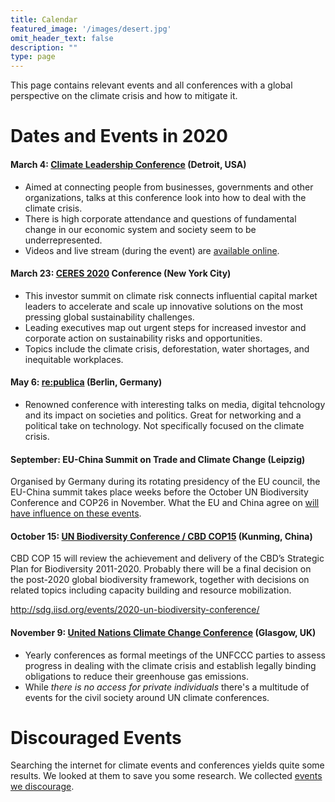 ```yaml
---
title: Calendar
featured_image: '/images/desert.jpg'
omit_header_text: false
description: ""
type: page
---
```


This page contains relevant events and all conferences with a global perspective on the climate crisis and how to mitigate it.

# Dates and Events in 2020

#### March 4: [Climate Leadership Conference](https://climateleadershipconference.org/) (Detroit, USA)
* Aimed at connecting people from businesses, governments and other organizations, talks at this conference look into how to deal with the climate crisis.
* There is high corporate attendance and questions of fundamental change in our economic system and society seem to be underrepresented.
* Videos and live stream (during the event) are [available online](https://www.youtube.com/channel/UCN4N2hXHjScMzyTJOkiV18w/videos).

#### March 23: [CERES 2020](https://events.ceres.org/event/37e45177-b6c5-44eb-bb9f-21e35d779d56) Conference (New York City)
* This investor summit on climate risk connects influential capital market leaders to accelerate and scale up innovative solutions on the most pressing global sustainability challenges.
* Leading executives map out urgent steps for increased investor and corporate action on sustainability risks and opportunities.
* Topics include the climate crisis, deforestation, water shortages, and inequitable workplaces.

#### May 6: [re:publica](https://re-publica.com) (Berlin, Germany)
* Renowned conference with interesting talks on media, digital tehcnology and its impact on societies and politics. Great for networking and a political take on technology. Not specifically focused on the climate crisis.

#### September: EU-China Summit on Trade and Climate Change (Leipzig)
Organised by Germany during its rotating presidency of the EU council, the EU-China summit takes place weeks before the October UN Biodiversity Conference and COP26 in November. What the EU and China agree on [will have influence on these events](https://www.climatechangenews.com/2019/11/11/eu-plots-climate-deal-china/).

#### October 15: [UN Biodiversity Conference / CBD COP15](https://www.cbd.int/cop/) (Kunming, China)
CBD COP 15 will review the achievement and delivery of the CBD’s Strategic Plan for Biodiversity 2011-2020. Probably there will be a final decision on the post-2020 global biodiversity framework, together with decisions on related topics including capacity building and resource mobilization.

http://sdg.iisd.org/events/2020-un-biodiversity-conference/

#### November 9: [United Nations Climate Change Conference](https://www.ukcop26.org/) (Glasgow, UK)
* Yearly conferences as formal meetings of the UNFCCC parties to assess progress in dealing with the climate crisis and establish legally binding obligations to reduce their greenhouse gas emissions.
* While *there is no access for private individuals* there's a multitude of events for the civil society around UN climate conferences.

# Discouraged Events
Searching the internet for climate events and conferences yields quite some results. We looked at them to save you some research. We collected [events we discourage](/what-else/calendar-discouraged).

